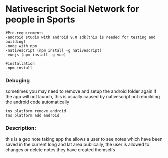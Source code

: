 # Nativescript Social Network for people in Sports

```
#Pre-requirements
-android studio with android 9.0 sdk(this is needed for testing and building)
-node with npm
-nativescript (npm install -g nativescript)
-vuejs (npm install -g vue)
```

```
#installation
-npm install
```


### Debuging
sometimes you may need to remove and setup the android folder again if the app will not launch, this is usually caused by nativescript not rebuilding the android code automatically
```
tns platform remove android
tns platform add android
```


### Description:
this is a geo note taking app the allows a user to see notes which have been saved in the current long and lat area publically, the user is allowed to changes or delete notes they have created themselfs
